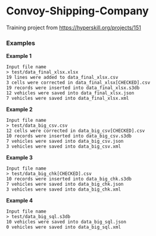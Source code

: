 # Convoy-Shipping-Company
Training project from https://hyperskill.org/projects/151

### Examples

<p><strong>Example 1</strong></p>

<pre><code class="language-no-highlight">Input file name
&gt; test/data_final_xlsx.xlsx
19 lines were added to data_final_xlsx.csv
3 cells were corrected in data_final_xlsx[CHECKED].csv
19 records were inserted into data_final_xlsx.s3db
12 vehicles were saved into data_final_xlsx.json
7 vehicles were saved into data_final_xlsx.xml</code></pre>

<p><strong>Example 2</strong></p>

<pre><code class="language-no-highlight">Input file name
&gt; test/data_big_csv.csv
12 cells were corrected in data_big_csv[CHECKED].csv
10 records were inserted into data_big_csv.s3db
7 vehicles were saved into data_big_csv.json
3 vehicles were saved into data_big_csv.xml</code></pre>

<p><strong>Example 3</strong></p>

<pre><code class="language-no-highlight">Input file name
&gt; test/data_big_chk[CHECKED].csv
10 records were inserted into data_big_chk.s3db
7 vehicles were saved into data_big_chk.json
3 vehicles were saved into data_big_chk.xml</code></pre>

<p><strong>Example 4</strong></p>

<pre><code class="language-no-highlight">Input file name
&gt; test/data_big_sql.s3db
10 vehicles were saved into data_big_sql.json
0 vehicles were saved into data_big_sql.xml</code></pre>
